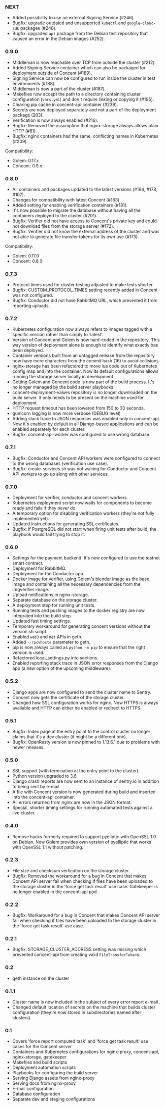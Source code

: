 ### NEXT
- Added possibility to use an external Signing Service (#246).
- Bugfix: upgrade outdated and unsupported `kubectl` and `google-cloud-sdk` packages (#248).
- Bugfix: upgraded `apt` package from the Debian test repository that caused an error in the Debian images (#252).

### 0.9.0
- Middleman is now reachable over TCP from outside the cluster (#212).
- Added Signing Service container which can also be packaged for deployment outside of Concent (#189).
- Signing Service can now be configured to run inside the cluster in test environments (#188).
- Middleman is now a part of the cluster (#187).
- Makefiles now accept the path to a directory containing cluster configuration (`vars.yml`) and don't require linking or copying it (#195).
- Clearing pip cache in concent-api container (#239).
- Secrets are now deployed separately and not a part of the deployment package (203).
- Verification is now always enabled (#216).
- Bugfix: Removed the assumption that nginx-storage always allows plain HTTP (#81).
- Bugfix: nginx containers had the same, conflicting names in Kubernetes (#209).

Compatibility:
- Golem: 0.17.x
- Concent: 0.9.x

### 0.8.0
- All containers and packages updated to the latest versions (#164, #178, #107).
- Changes for compatibility with latest Concent (#183).
- Added setting for enabling verification containers (#181).
- It's now possible to migrate the database without having all the containers deployed to the cluster (#201).
- Bugfix: Verifier did not have access to Concent's private key and could not download files from the storage server (#172).
- Bugfix: Verifier did not know the external address of the cluster and was not able to generate file transfer tokens for its own use (#173).

Compatibility:
- Golem: 0.17.0
- Concent: 0.8.0

### 0.7.3
- Protocol times used for cluster testing adjusted to make tests shorter.
- Bugfix: CUSTOM_PROTOCOL_TIMES setting recently added in Concent was not configured.
- Bugfix: Conductor did not have RabbitMQ URL, which prevented it from reporting uploads.

### 0.7.2
- Kubernetes configuration now always refers to images tagged with a specific version rather than simply to 'latest'.
- Version of Concent and Golem is now hard-coded in the repository. This way version of deployment alone is enough to identify what exactly has been deployed.
- Container versions built from an untagged release from the repository now have more characters from the commit hash (16) to avoid collisions.
- nginx-storage has been refactored to move lua code out of Kubernetes config map and into the container. Now its default configurations allows running the storage server locally in development.
- Getting Golem and Concent code is now part of the build process. It's no longer managed by the build server playbooks.
- concent-deployment-values repository is no longer downloaded on the build server. It only needs to be present on the machine used for deployment.
- HTTP request timeout has been lowered from 150 to 30 seconds.
- gunicorn logging is now more verbose (DEBUG level)
- Adding stack trace to JSON responses was enabled only in concent-api. Now it's enabled by default in all Django-based applications and can be enabled separately for each cluster.
- Bugfix: concent-api-worker was configured to use wrong database.

### 0.7.1
- Bugfix: Conductor and Concent API workers were configured to connect to the wrong databases (verification use case).
- Bugfix: create-services.sh was not waiting for Conductor and Concent API workers to go up along with other services.

### 0.7.0
- Deployment for verifier, conductor and concent workers.
- Kubernetes deployment script now waits for components to become ready and fails if they never do.
- A temporary option for disabling verification workers (they're not fully implemented yet).
- Updated instructions for generating SSL certificates.
- Bugfix: If PostgreSQL did not start when firing unit tests after build, the playbook would fail trying to stop it.

### 0.6.0
- Settings for the payment backend. It's now configured to use the testnet smart contract.
- Deployment for RabbitMQ.
- Deployment for the Conductor app.
- Docker image for verifier, using Golem's blender image as the base image and containing all the necessary dependencies from the imgverifier image.
- Upload notifications in nginx-storage.
- Separate database on the storage cluster.
- A deployment step for running unit tests.
- Running tests and pushing images to the docker registry are now integrated into the build step.
- Updated fast timing settings.
- Temporary workaround for generating concent versions without the version.sh script.
- Enabled `web3` and `net` APIs in geth.
- Added `--rpcvhosts` parameter to geth.
- pip is now always called as `python -m pip` to ensure that the right version is used.
- Refactored local_settings.py into sections.
- Enabled reporting stack trace in JSON error responses from the Django app (a new option of the upcoming middleware).

### 0.5.2
- Django apps are now configured to send the cluster name to Sentry.
- Concent now gets the certificate of the storage cluster.
- Changed how SSL configuration works for nginx. Now HTTPS is always available and HTTP can either be enabled or redirect to HTTPS.

### 0.5.1
- Bugfix: Index page at the entry point to the control cluster no longer claims that it's a dev cluster (it might be a different one).
- Bugfix: OpenResty version is now pinned to 1.13.6.1 due to problems with newer releases.

### 0.5.0
- SSL support (with termination at the entry point to the cluster).
- Python version upgraded to 3.6.
- Django crash reports are now sent to an instance of sentry.io in addition to being sent by e-mail.
- A file with Concent version is now generated during build and inserted into the concent-api container.
- All errors returned from nginx are now in the JSON format.
- Special, shorter timing settings for running automated tests against a live cluster.

### 0.4.0
- Remove hacks formerly required to support pyellptic with OpenSSL 1.0 on Debian. Now Golem provides own version of pyelliptic that works with OpenSSL 1.1 without patching.

### 0.2.3
- File size and checksum verfication on the storage cluster.
- Bugfix: Removed the workaround for a bug in Concent that makes Concent API server fail when checking if files have been uploaded to the storage cluster in the 'force get task result' use case. Gatekeeper is no longer enabled in the concent-api pod.

### 0.2.2
- Bugfix: Workaround for a bug in Concent that makes Concent API server fail when checking if files have been uploaded to the storage cluster in the 'force get task result' use case.

### 0.2.1
- Bugfix: STORAGE_CLUSTER_ADDRESS setting was missing which prevented concent-api from creating valid `FileTransferToken`s.

### 0.2
- geth instance on the cluster

### 0.1.1
- Cluster name is now included in the subject of every error report e-mail .
- Changed default location of secrets on the machine that builds cluster configuration (they're now stored in subdirectories named after clusters).

### 0.1
- Covers 'force report computed task' and 'force get task result' use cases for the Concent server
- Containers and Kubernetes configurations for nginx-proxy, concent-api, nginx-storage, gatekeeper
- Makefiles and build scripts
- Deployment automation scripts
- Playbooks for configuring the build server
- Serving Django assets from nginx-proxy
- Serving docs from nginx-proxy
- E-mail configuration
- Database configuration
- Separate dev and staging configurations
